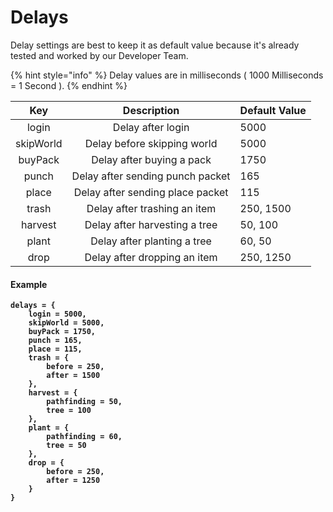 # Delays

Delay settings are best to keep it as default value because it's already tested and worked by our Developer Team.

{% hint style="info" %}
Delay values are in milliseconds ( 1000 Milliseconds = 1 Second ).
{% endhint %}

|    Key    |            Description           | Default Value |
| :-------: | :------------------------------: | ------------- |
|   login   |         Delay after login        | 5000          |
| skipWorld |    Delay before skipping world   | 5000          |
|  buyPack  |     Delay after buying a pack    | 1750          |
|   punch   | Delay after sending punch packet | 165           |
|   place   | Delay after sending place packet | 115           |
|   trash   |   Delay after trashing an item   | 250, 1500     |
|  harvest  |   Delay after harvesting a tree  | 50, 100       |
|   plant   |    Delay after planting a tree   | 60, 50        |
|    drop   |   Delay after dropping an item   | 250, 1250     |

#### Example

<pre class="language-lua"><code class="lang-lua"><strong>delays = {
</strong><strong>    login = 5000,
</strong><strong>    skipWorld = 5000,
</strong><strong>    buyPack = 1750,
</strong><strong>    punch = 165,
</strong><strong>    place = 115,
</strong><strong>    trash = {
</strong><strong>        before = 250,
</strong><strong>        after = 1500
</strong><strong>    },
</strong><strong>    harvest = {
</strong><strong>        pathfinding = 50,
</strong><strong>        tree = 100
</strong><strong>    },
</strong><strong>    plant = {
</strong><strong>        pathfinding = 60,
</strong><strong>        tree = 50
</strong><strong>    },
</strong><strong>    drop = {
</strong><strong>        before = 250,
</strong><strong>        after = 1250
</strong><strong>    }
</strong><strong>}
</strong></code></pre>
